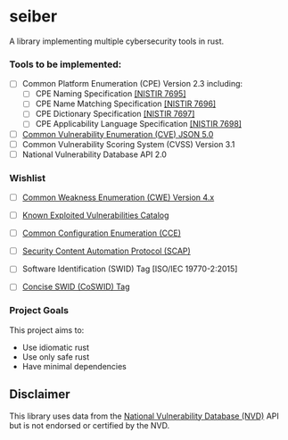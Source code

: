 # seiber
A library implementing multiple cybersecurity tools in rust.

### Tools to be implemented:
- [ ] Common Platform Enumeration (CPE) Version 2.3 including:
    - [ ] CPE Naming Specification [[NISTIR 7695]](https://doi.org/10.6028/NIST.IR.7695)
    - [ ] CPE Name Matching Specification [[NISTIR 7696]](https://doi.org/10.6028/NIST.IR.7696)
    - [ ] CPE Dictionary Specification [[NISTIR 7697]](https://doi.org/10.6028/NIST.IR.7697)
    - [ ] CPE Applicability Language Specification [[NISTIR 7698]](https://doi.org/10.6028/NIST.IR.7698)
- [ ] [Common Vulnerability Enumeration (CVE) JSON 5.0](https://cveproject.github.io/cve-schema/schema/v5.0/docs/)
- [ ] Common Vulnerability Scoring System (CVSS) Version 3.1
- [ ] National Vulnerability Database API 2.0

### Wishlist
 - [ ] [Common Weakness Enumeration (CWE) Version 4.x](https://cwe.mitre.org/)
 - [ ] [Known Exploited Vulnerabilities Catalog](https://www.cisa.gov/known-exploited-vulnerabilities-catalog)
 - [ ] [Common Configuration Enumeration (CCE)](https://ncp.nist.gov/cce)
 - [ ] [Security Content Automation Protocol (SCAP)](https://csrc.nist.gov/Projects/Security-Content-Automation-Protocol/)
 - [ ] Software Identification (SWID) Tag [ISO/IEC 19770-2:2015]
 - [ ] [Concise SWID (CoSWID) Tag](https://datatracker.ietf.org/doc/draft-ietf-sacm-coswid/24/)


### Project Goals
This project aims to:
 - Use idiomatic rust
 - Use only safe rust
 - Have minimal dependencies 
 
## Disclaimer
This library uses data from the [National Vulnerability Database (NVD)](https://nvd.nist.gov/) API but is not endorsed or certified by the NVD.